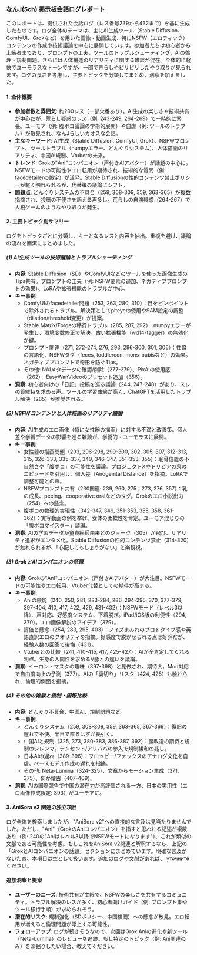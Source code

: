 ### なんJ(5ch) 掲示板会話ログレポート

このレポートは、提供された会話ログ（レス番号239から432まで）を基に生成したものです。ログ全体のテーマは、主にAI生成ツール（Stable Diffusion、ComfyUI、Grokなど）を用いた画像・動画生成、特にNSFW（エロティック）コンテンツの作成や技術議論を中心に展開しています。参加者たちは初心者から上級者までおり、プロンプトの工夫、ツールのトラブルシューティング、AIの倫理・規制問題、さらには人体構造のリアリティに関する雑談が混在。全体的に軽快でユーモラスなトーンですが、一部で荒らしやピリピリしたやり取りが見られます。ログの長さを考慮し、主要トピックを分類してまとめ、洞察を加えました。

#### 1. 全体概要
- **参加者数と雰囲気**: 約200レス（一部欠番あり）。AI生成の楽しさや技術共有が中心だが、荒らし疑惑のレス（例: 243-249, 264-269）で一時的に緊張。ユーモア（例: 腹ボコ議論の学術的展開）や自虐（例: ツールのトラブル）が散見され、なんJらしいカオスな会話。
- **主なキーワード**: AI生成（Stable Diffusion, ComfyUI, Grok）、NSFWプロンプト、ツールトラブル（numpyエラー、どんぐりシステム）、人体描画のリアリティ、中国AI規制、Vtuberの未来。
- **トレンド**: Grokの"Ani"コンパニオン（声付きAIアバター）が話題の中心に。NSFWモードの可能性やエロ転用が期待され、技術的な質問（例: facedetailerの設定）が活発。Stable Diffusionの性的コンテンツ禁止ポリシーが軽く触れられるが、代替策の議論にシフト。
- **問題点**: どんぐりシステムの不具合（259, 308-309, 359, 363-365）が複数指摘され、投稿の不便さを訴える声多し。荒らしの自演疑惑（264-267）で人狼ゲームのようなやり取りが発生。

#### 2. 主要トピック別サマリー
ログをトピックごとに分類し、キーとなるレスと内容を抽出。重複を避け、議論の流れを簡潔にまとめました。

##### (1) AI生成ツールの技術議論とトラブルシューティング
- **内容**: Stable Diffusion（SD）やComfyUIなどのツールを使った画像生成のTips共有。プロンプトの工夫（例: NSFW要素の追加、ネガティブプロンプトの効果）、LoRAや拡張機能のトラブルが中心。
- **キー事例**:
  - ComfyUIのfacedetailer問題（253, 263, 280, 310）：目をピンポイントで除外されるトラブル。解決策としてpiteyeの使用やSAM設定の調整（dilation/threshold変更）が提案。
  - Stable Matrix/Forgeの移行トラブル（285, 287, 292）：numpyエラーが発生し、環境変数修正で解決。古い拡張機能（wd14-tagger）の無効化が鍵。
  - プロンプト関連（271, 272-274, 276, 293, 296-300, 301, 306）：性癖の言語化、NSFWタグ（feces, toddlercon, mons_pubisなど）の効果。ネガティブプロンプトで奇形を防ぐTips。
  - その他: NAIメタデータの確認/削除（277-279）、PixAIの使用感（262）、EasyWanVideoのプリセット追加（356）。
- **洞察**: 初心者向けの「日記」投稿を巡る議論（244, 247-248）があり、スレの質維持を求める声。ツールの学習曲線が高く、ChatGPTを活用したトラブル解決（285）が推奨される。

##### (2) NSFWコンテンツと人体描画のリアリティ議論
- **内容**: AI生成のエロ画像（特に女性器の描画）に対する不満と改善策。個人差や学習データの影響を巡る雑談が、学術的・ユーモラスに展開。
- **キー事例**:
  - 女性器の描画問題（293, 296-298, 299-300, 302, 305, 307, 312-313, 315, 326-333, 335-337, 340, 346-347, 351-353, 355）：恥骨位置の不自然さや「腹ボコ」の可能性を議論。プロジェクトXやトリビアの泉のエピソードを引用し、個人差（Anogenital Distance）を指摘。LoRAで調整可能との声。
  - NSFWプロンプト共有（230関連: 239, 260, 275；273, 276, 357）：乳の成長、peeing、cooperative oralなどのタグ。Grokのエロ小説出力（254）への懸念。
  - 腹ボコの物理的実現性（342-347, 349, 351-353, 355, 358, 361-362）：実写動画の例を挙げ、女体の柔軟性を肯定。ユーモア混じりの「腹ボコマイスター」議論。
- **洞察**: AIの学習データが童貞絵師由来とのジョーク（305）が飛び、リアリティ追求がエンタメ化。Stable Diffusionの性的コンテンツ禁止（314-320）が触れられるが、「心配してもしょうがない」と楽観視。

##### (3) GrokとAIコンパニオンの話題
- **内容**: Grokの"Ani"コンパニオン（声付きAIアバター）が大注目。NSFWモードの可能性やエロ転用、Vtuber代替としての期待が高まる。
- **キー事例**:
  - Aniの機能（240, 250, 281, 283-284, 286, 294-295, 370, 377-379, 397-404, 410, 417, 422, 429, 431-432）：NSFWモード（レベル3以降）、声対応、好感度システム、下着脱ぎ。iPad/iOS版の利便性（294, 370）。エロ画像解説のアイデア（379）。
  - 評価と懸念（254, 283, 295, 403）：ノイズまみれのプロトタイプ感や英語直訳エロのクオリティを指摘。好感度で脱がせられる点は好評だが、経験人数の回答で後悔（431）。
  - Vtuberとの比較（241, 410-415, 417, 425-427）：AIが全肯定してくれる利点。生身の人間性を求めるV豚との違いを議論。
- **洞察**: イーロン・マスクの趣味（397-398）と見做され、期待大。Mod対応で自由度向上の予測（377）。AIの「裏切り」リスク（424, 428）も触れられ、倫理的側面を指摘。

##### (4) その他の雑談と規制・国際比較
- **内容**: どんぐり不具合、中国AI、規制問題など。
- **キー事例**:
  - どんぐりシステム（259, 308-309, 359, 363-365, 367-369）：復旧の遅れで不便。半日で直るはずが長引く。
  - 中国AIと規制（325, 373, 380-383, 386-387, 392）：魔改造の期待と規制のジレンマ。テンセント/アリババの参入で規制緩和の兆し。
  - 日本AIの遅れ（389-396）：フロッピー/ファックスのアナログ文化を自虐。ベースモデル作成の遅れを指摘。
  - その他: Neta-Lumina（324-325）、文章からモーション生成（371, 375）、伺か懐古（407-409）。
- **洞察**: AIの国際競争で中国の潜在力が高評価される一方、日本の実用性（エロ画像作成限定: 393）がユーモアに。

#### 3. AniSora v2 関連の独立項目
ログ全体を検索しましたが、"AniSora v2"への直接的な言及は見当たりませんでした。ただし、"Ani"（GrokのAniコンパニオン）を指すと思われる記述が複数あり（例: 240の"Aniはレベル3以降でNSFWモードになります"）、これが類似の文脈である可能性を考慮。もしこれをAniSora v2関連と解釈するなら、上記の「GrokとAIコンパニオンの話題」セクションにまとめています。明確な言及がないため、本項目は空として扱います。追加のログや文脈があれば、 уточнитеください。

#### 追加洞察と提案
- **ユーザーのニーズ**: 技術共有が主眼で、NSFWの楽しさを共有するコミュニティ。トラブル解決のレスが多く、初心者向けガイド（例: プロンプト集やツール移行手順）が求められそう。
- **潜在的リスク**: 規制強化（SDポリシー、中国検閲）への懸念が散見。エロ転用が増えると倫理問題が浮上する可能性。
- **フォローアップ**: ログが続きそうなので、次回はGrok Aniの進化や新ツール（Neta-Lumina）のレビューを追跡。もし特定のトピック（例: Ani関連のみ）を深掘りしたい場合、教えてください。